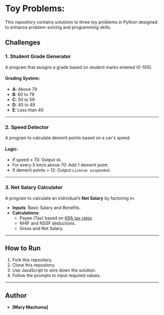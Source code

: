 # Toy Problems: 

This repository contains solutions to three toy problems in Python designed to enhance problem-solving and programming skills.


## Challenges

### 1. **Student Grade Generator**
A program that assigns a grade based on student marks entered (0-100).

#### Grading System:
- **A**: Above 79
- **B**: 60 to 79
- **C**: 50 to 59
- **D**: 40 to 49
- **E**: Less than 40

---

### 2. **Speed Detector**
A program to calculate demerit points based on a car's speed.

#### Logic:
- If speed ≤ 70: Output `Ok`.
- For every 5 km/s above 70: Add 1 demerit point.
- If demerit points > 12: Output `License suspended`.

---

### 3. **Net Salary Calculator**
A program to calculate an individual’s **Net Salary** by factoring in:
- **Inputs**: Basic Salary and Benefits.
- **Calculations**:
  - Payee (Tax) based on [KRA tax rates](https://www.aren.co.ke/payroll/taxrates.htm).
  - NHIF and NSSF deductions.
  - Gross and Net Salary.

---

## How to Run
1. Fork this repository.
2. Clone this repository.
3. Use JavaScript to wire down the solution.
4. Follow the prompts to input required values.

---

## Author
- **[Mary Machuma]**  
  
